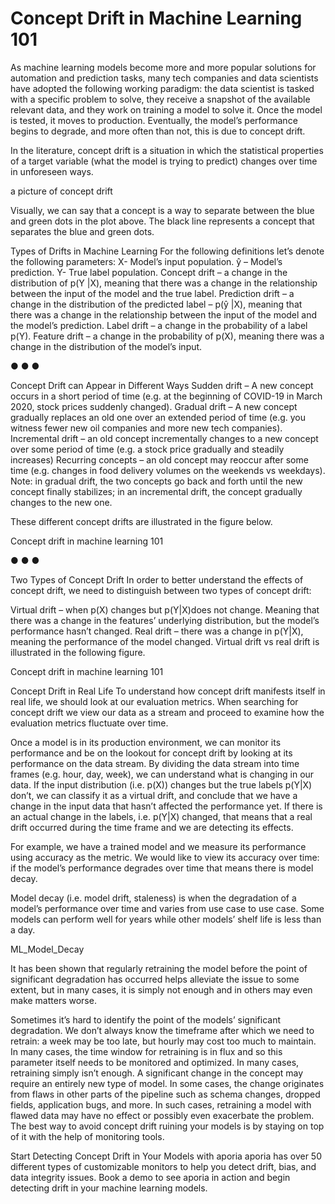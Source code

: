 # Concept Drift in Machine Learning 101

As machine learning models become more and more popular solutions for automation and prediction tasks, many tech companies and data scientists have adopted the following working paradigm: the data scientist is tasked with a specific problem to solve, they receive a snapshot of the available relevant data, and they work on training a model to solve it. Once the model is tested, it moves to production. Eventually, the model’s performance begins to degrade, and more often than not, this is due to concept drift.

In the literature, concept drift is a situation in which the statistical properties of a target variable (what the model is trying to predict) changes over time in unforeseen ways.

a picture of concept drift

Visually, we can say that a concept is a way to separate between the blue and green dots in the plot above. The black line represents a concept that separates the blue and green dots.

Types of Drifts in Machine Learning
For the following definitions let’s denote the following parameters:
X- Model’s input population.
ŷ – Model’s prediction.
Y- True label population.
Concept drift – a change in the distribution of p(Y |X), meaning that there was a change in the relationship between the input of the model and the true label.
Prediction drift – a change in the distribution of the predicted label – p(ŷ |X), meaning that there was a change in the relationship between the input of the model and the model’s prediction.
Label drift – a change in the probability of a label p(Y).
Feature drift – a change in the probability of p(X), meaning there was a change in the distribution of the model’s input.

● ● ●

Concept Drift can Appear in Different Ways
Sudden drift – A new concept occurs in a short period of time (e.g. at the beginning of COVID-19 in March 2020, stock prices suddenly changed).
Gradual drift – A new concept gradually replaces an old one over an extended period of time (e.g. you witness fewer new oil companies and more new tech companies).
Incremental drift – an old concept incrementally changes to a new concept over some period of time (e.g. a stock price gradually and steadily increases)
Recurring concepts – an old concept may reoccur after some time (e.g. changes in food delivery volumes on the weekends vs weekdays).
Note: in gradual drift, the two concepts go back and forth until the new concept finally stabilizes; in an incremental drift, the concept gradually changes to the new one.

These different concept drifts are illustrated in the figure below.

Concept drift in machine learning 101

● ● ●

Two Types of Concept Drift
In order to better understand the effects of concept drift, we need to distinguish between two types of concept drift:

Virtual drift – when p(X) changes but p(Y|X)does not change. Meaning that there was a change in the features’ underlying distribution, but the model’s performance hasn’t changed.
Real drift – there was a change in p(Y|X), meaning the performance of the model changed.
Virtual drift vs real drift is illustrated in the following figure.

Concept drift in machine learning 101

Concept Drift in Real Life
To understand how concept drift manifests itself in real life, we should look at our evaluation metrics. When searching for concept drift we view our data as a stream and proceed to examine how the evaluation metrics fluctuate over time.

Once a model is in its production environment, we can monitor its performance and be on the lookout for concept drift by looking at its performance on the data stream. By dividing the data stream into time frames (e.g. hour, day, week), we can understand what is changing in our data.
If the input distribution (i.e. p(X)) changes but the true labels p(Y|X) don’t, we can classify it as a virtual drift, and conclude that we have a change in the input data that hasn’t affected the performance yet. If there is an actual change in the labels, i.e. p(Y|X) changed, that means that a real drift occurred during the time frame and we are detecting its effects.

For example, we have a trained model and we measure its performance using accuracy as the metric. We would like to view its accuracy over time: if the model’s performance degrades over time that means there is model decay.

Model decay (i.e. model drift, staleness) is when the degradation of a model’s performance over time and varies from use case to use case. Some models can perform well for years while other models’ shelf life is less than a day.

ML_Model_Decay

It has been shown that regularly retraining the model before the point of significant degradation has occurred helps alleviate the issue to some extent, but in many cases, it is simply not enough and in others may even make matters worse.

Sometimes it’s hard to identify the point of the models’ significant degradation.
We don’t always know the timeframe after which we need to retrain: a week may be too late, but hourly may cost too much to maintain.
In many cases, the time window for retraining is in flux and so this parameter itself needs to be monitored and optimized.
In many cases, retraining simply isn’t enough. A significant change in the concept may require an entirely new type of model.
In some cases, the change originates from flaws in other parts of the pipeline such as schema changes, dropped fields, application bugs, and more. In such cases, retraining a model with flawed data may have no effect or possibly even exacerbate the problem.
The best way to avoid concept drift ruining your models is by staying on top of it with the help of monitoring tools.

Start Detecting Concept Drift in Your Models with aporia
aporia has over 50 different types of customizable monitors to help you detect drift, bias, and data integrity issues. Book a demo to see aporia in action and begin detecting drift in your machine learning models.
